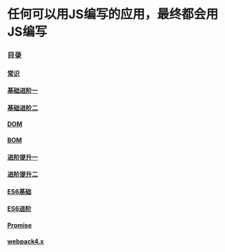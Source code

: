 # 任何可以用JS编写的应用，最终都会用JS编写

### 目录

#### [常识](常识.md)

#### [基础进阶一](基础进阶一.md)

#### [基础进阶二](基础进阶二.md)

#### [DOM](DOM.md)

#### [BOM](BOM.md)

#### [进阶提升一](进阶提升一.md)

#### [进阶提升二](进阶提升二.md)

#### [ES6基础](ES6基础.md)

#### [ES6进阶](ES6进阶.md)

#### [Promise](Promise.md)

#### [webpack4.x](webpack4.x.md)
